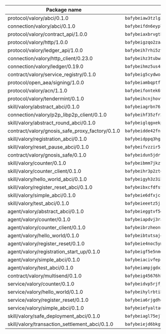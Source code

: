 | Package name                                                  | Package hash                                                  |
| ------------------------------------------------------------- | ------------------------------------------------------------- |
| protocol/valory/abci/0.1.0                                    | `bafybeiaw3tzlg3rkvnn5fcufblktmfwngmxugn4yo7pyjp76zz6aqtqcay` |
| connection/valory/abci/0.1.0                                  | `bafybeifdn6eyp7tw3pemycnuuh7e6iairmkdpsohjg2coyxkcmjwfpqavm` |
| protocol/valory/contract_api/1.0.0                            | `bafybeiaxbrvgtbdrh4lslskuxyp4awyr4whcx3nqq5yrr6vimzsxg5dy64` |
| protocol/valory/http/1.0.0                                    | `bafybeigzqo2zaakcjtzzsm6dh4x73v72xg6ctk6muyp5uq5ueb7y34fbxy` |
| protocol/valory/ledger_api/1.0.0                              | `bafybeih7rhi5zvfvwakx5ifgxsz2cfipeecsh7bm3gnudjxtvhrygpcftq` |
| connection/valory/http_client/0.23.0                          | `bafybeihz3tubwado7j3wlivndzzuj3c6fdsp4ra5r3nqixn3ufawzo3wii` |
| connection/valory/ledger/0.19.0                               | `bafybeihmz5us4ntmzvgikpkx4tththrl7zvou4uiebvletdeliidiuhi6m` |
| contract/valory/service_registry/0.1.0                        | `bafybeig5cydwoi7laokvhrlaj5qzdqcrloaldescakjnk7d7xvxveepzne` |
| protocol/open_aea/signing/1.0.0                               | `bafybeiambqptflge33eemdhis2whik67hjplfnqwieoa6wblzlaf7vuo44` |
| protocol/valory/acn/1.1.0                                     | `bafybeifontek6tvaecatoauiule3j3id6xoktpjubvuqi3h2jkzqg7zh7a` |
| protocol/valory/tendermint/0.1.0                              | `bafybeihcnjhovvyyfbkuw5sjyfx2lfd4soeocfqzxz54g67333m6nk5gxq` |
| skill/valory/abstract_abci/0.1.0                              | `bafybeiagrbn76jal52v2egtuwelcam3e2huzc6pwjtux2dh5hktxn7em3y` |
| connection/valory/p2p_libp2p_client/0.1.0                     | `bafybeihf35zfr35qsvfte4vbi7njvuzfx4httysw7owmlux53gvxh2or54` |
| skill/valory/abstract_round_abci/0.1.0                        | `bafybeiglqgxekprvovhxrtudzwah45a2oainqafvrjvgoft7lqxf7asnrq` |
| contract/valory/gnosis_safe_proxy_factory/0.1.0               | `bafybeidde42fncwdgkwcuztot2hx7s7qkfusmujplvvwljeylyavrgomcy` |
| skill/valory/registration_abci/0.1.0                          | `bafybeidppq3hgijigewcsgysybtsgmpnkesi7oqr3wtmxz6ejqsd7o77ga` |
| skill/valory/reset_pause_abci/0.1.0                           | `bafybeifvzzir5s46zub7gbqvzntqqmef6ecxf5cesplvpshotzdp6yvroa` |
| contract/valory/gnosis_safe/0.1.0                             | `bafybeidun5jdrffmzpr7hquuxzfyx3nkcevaxac6cci3oyjyh72ebbrwyi` |
| skill/valory/counter/0.1.0                                    | `bafybeibmm7jkzt3wkverlhjpveob3pj7qbvd4mdasffubcfpy454koeaqq` |
| skill/valory/counter_client/0.1.0                             | `bafybeihr3p2ztqpbgzuo4xi7gwq4hjcc3khibirritnxkajaugshlzxjke` |
| skill/valory/hello_world_abci/0.1.0                           | `bafybeigyh3z3ih6dhs7s3dsiqzss4vntf3fdhjuc3mjxpxvny6dkdbmq3e` |
| skill/valory/register_reset_abci/0.1.0                        | `bafybeibxcfdfst7qyphh2dgyweiz5uobucjl3iwtvbz6wl4mvl6rxzamq4` |
| skill/valory/simple_abci/0.1.0                                | `bafybeie6dfxjcciyp7e3isou7xgdlyiwms2i4vxawfuhapgai77xbzc37u` |
| skill/valory/test_abci/0.1.0                                  | `bafybeieeetz5jid6k22y232pro7a5i72ihq6gzzaegclfq2cz6q5decime` |
| agent/valory/abstract_abci/0.1.0                              | `bafybeieggtvf5glvsntajn4xb2jh7due4nfswttubiq72gfailopahmlnq` |
| agent/valory/counter/0.1.0                                    | `bafybeiapdvj3rak3shoj24bml3nunptzd77uqvi7yymml2gcjbfsrtqm2y` |
| agent/valory/counter_client/0.1.0                             | `bafybeibrzheonnpbkihtov7e45yhs5azgo57k5ogxnykucpyv6sprufb7m` |
| agent/valory/hello_world/0.1.0                                | `bafybeibtutsajobuvftec4q5fqdxg6w2zvaygdxlh3mknlwrfiuwajpxba` |
| agent/valory/register_reset/0.1.0                             | `bafybeie4noc5ymr5uh2jrpo6rn5mk5u2dgieqlp73z5dyzvkkolcjhwcfe` |
| agent/valory/registration_start_up/0.1.0                      | `bafybeigf5e5nmdzuvvl4n2brs3ditufkbr4wdnruusgdphuaaevkpqf4qm` |
| agent/valory/simple_abci/0.1.0                                | `bafybeiacivfepktey4j77nyqmhjxeqwqbdnn74kw3lkbbqer3j3hk7sbgy` |
| agent/valory/test_abci/0.1.0                                  | `bafybeiampjgdxxxxlhc73i4qliza2ngyvj4vllnbcx7zwlbwizyf67l5j4` |
| contract/valory/multisend/0.1.0                               | `bafybeig45676hbh4c3p3mujrrskxgxww4cxdyyginlg5rmmav6orv4gtya` |
| service/valory/counter/0.1.0                                  | `bafybeidvp5rjfjpq7ggrkh46ry4ixlh7heky2pizmorrmq4g47abixr6ca` |
| service/valory/hello_world/0.1.0                              | `bafybeihylrbtibgj6gaicab7vyllvulpjejytccepreseujp53veiy3l7e` |
| service/valory/register_reset/0.1.0                           | `bafybeia6rjgdhev3ap6lfqav2mjlrj3ecul7kytir3bhxkah6hrhnvlpxe` |
| service/valory/simple_abci/0.1.0                              | `bafybeiefyalta6xfu6f4adlxy3h65vruf5aroiyxd7ekn4ptvbvcdgioum` |
| skill/valory/safe_deployment_abci/0.1.0                       | `bafybeiagl75ejl5jg7odb6vv2mdwp7b45qos5m3i6uuo3nrhkjwoblf6sq` |
| skill/valory/transaction_settlement_abci/0.1.0                | `bafybeiejd6bkgtu2576a2k5rgugifqxiyedkh3dj4mpyopionjvllihf6e` |
